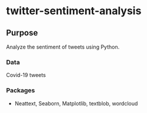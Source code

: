 # twitter-sentiment-analysis
## Purpose
Analyze the sentiment of tweets using Python.

### Data
Covid-19 tweets

### Packages
- Neattext, Seaborn, Matplotlib, textblob, wordcloud
